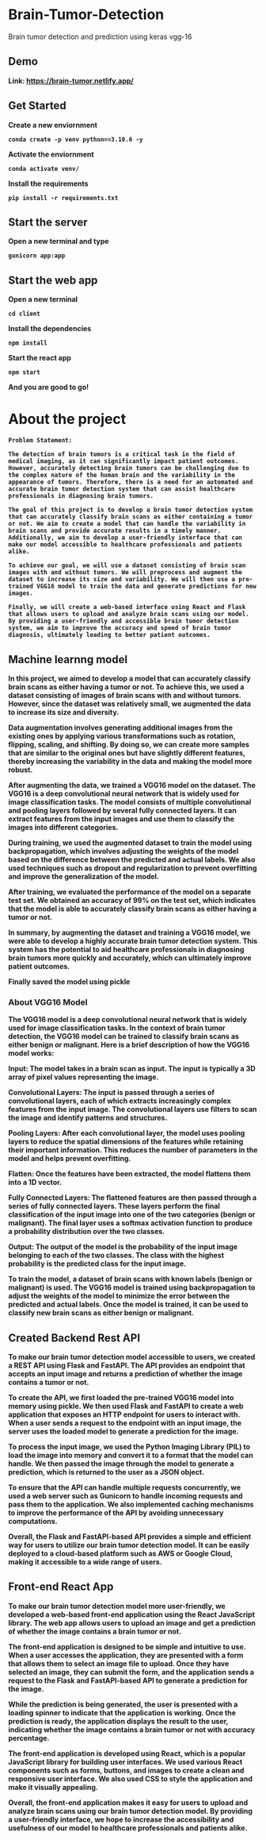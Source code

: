 # Brain-Tumor-Detection
Brain tumor detection and prediction using keras vgg-16

## Demo
  <b>Link:<b/> https://brain-tumor.netlify.app/
 

## Get Started

Create a new enviornment
```
conda create -p venv python==3.10.6 -y
```

Activate the enviornment

```
conda activate venv/
```

Install the requirements

```
pip install -r requirements.txt
```

## Start the server

Open a new terminal and type

```
gunicorn app:app
```

## Start the web app

Open a new terminal

```
cd client
```

Install the dependencies
```
npm install
```

Start the react app
```
npm start
```
And you are good to go!



# About the project

```
Problem Statement:

The detection of brain tumors is a critical task in the field of medical imaging, as it can significantly impact patient outcomes. However, accurately detecting brain tumors can be challenging due to the complex nature of the human brain and the variability in the appearance of tumors. Therefore, there is a need for an automated and accurate brain tumor detection system that can assist healthcare professionals in diagnosing brain tumors.

The goal of this project is to develop a brain tumor detection system that can accurately classify brain scans as either containing a tumor or not. We aim to create a model that can handle the variability in brain scans and provide accurate results in a timely manner. Additionally, we aim to develop a user-friendly interface that can make our model accessible to healthcare professionals and patients alike.

To achieve our goal, we will use a dataset consisting of brain scan images with and without tumors. We will preprocess and augment the dataset to increase its size and variability. We will then use a pre-trained VGG16 model to train the data and generate predictions for new images.

Finally, we will create a web-based interface using React and Flask that allows users to upload and analyze brain scans using our model. By providing a user-friendly and accessible brain tumor detection system, we aim to improve the accuracy and speed of brain tumor diagnosis, ultimately leading to better patient outcomes.

```

## Machine learnng model

In this project, we aimed to develop a model that can accurately classify brain scans as either having a tumor or not. To achieve this, we used a dataset consisting of images of brain scans with and without tumors. However, since the dataset was relatively small, we augmented the data to increase its size and diversity.

Data augmentation involves generating additional images from the existing ones by applying various transformations such as rotation, flipping, scaling, and shifting. By doing so, we can create more samples that are similar to the original ones but have slightly different features, thereby increasing the variability in the data and making the model more robust.

After augmenting the data, we trained a VGG16 model on the dataset. The VGG16 is a deep convolutional neural network that is widely used for image classification tasks. The model consists of multiple convolutional and pooling layers followed by several fully connected layers. It can extract features from the input images and use them to classify the images into different categories.

During training, we used the augmented dataset to train the model using backpropagation, which involves adjusting the weights of the model based on the difference between the predicted and actual labels. We also used techniques such as dropout and regularization to prevent overfitting and improve the generalization of the model.

After training, we evaluated the performance of the model on a separate test set. We obtained an accuracy of 99% on the test set, which indicates that the model is able to accurately classify brain scans as either having a tumor or not.

In summary, by augmenting the dataset and training a VGG16 model, we were able to develop a highly accurate brain tumor detection system. This system has the potential to aid healthcare professionals in diagnosing brain tumors more quickly and accurately, which can ultimately improve patient outcomes.

Finally saved the model using pickle

### About VGG16 Model

The VGG16 model is a deep convolutional neural network that is widely used for image classification tasks. In the context of brain tumor detection, the VGG16 model can be trained to classify brain scans as either benign or malignant. Here is a brief description of how the VGG16 model works:

Input: The model takes in a brain scan as input. The input is typically a 3D array of pixel values representing the image.

Convolutional Layers: The input is passed through a series of convolutional layers, each of which extracts increasingly complex features from the input image. The convolutional layers use filters to scan the image and identify patterns and structures.

Pooling Layers: After each convolutional layer, the model uses pooling layers to reduce the spatial dimensions of the features while retaining their important information. This reduces the number of parameters in the model and helps prevent overfitting.

Flatten: Once the features have been extracted, the model flattens them into a 1D vector.

Fully Connected Layers: The flattened features are then passed through a series of fully connected layers. These layers perform the final classification of the input image into one of the two categories (benign or malignant). The final layer uses a softmax activation function to produce a probability distribution over the two classes.

Output: The output of the model is the probability of the input image belonging to each of the two classes. The class with the highest probability is the predicted class for the input image.

To train the model, a dataset of brain scans with known labels (benign or malignant) is used. The VGG16 model is trained using backpropagation to adjust the weights of the model to minimize the error between the predicted and actual labels. Once the model is trained, it can be used to classify new brain scans as either benign or malignant.

## Created Backend Rest API

To make our brain tumor detection model accessible to users, we created a REST API using Flask and FastAPI. The API provides an endpoint that accepts an input image and returns a prediction of whether the image contains a tumor or not.

To create the API, we first loaded the pre-trained VGG16 model into memory using pickle. We then used Flask and FastAPI to create a web application that exposes an HTTP endpoint for users to interact with. When a user sends a request to the endpoint with an input image, the server uses the loaded model to generate a prediction for the image.

To process the input image, we used the Python Imaging Library (PIL) to load the image into memory and convert it to a format that the model can handle. We then passed the image through the model to generate a prediction, which is returned to the user as a JSON object.

To ensure that the API can handle multiple requests concurrently, we used a web server such as Gunicorn to handle incoming requests and pass them to the application. We also implemented caching mechanisms to improve the performance of the API by avoiding unnecessary computations.

Overall, the Flask and FastAPI-based API provides a simple and efficient way for users to utilize our brain tumor detection model. It can be easily deployed to a cloud-based platform such as AWS or Google Cloud, making it accessible to a wide range of users.


## Front-end React App

To make our brain tumor detection model more user-friendly, we developed a web-based front-end application using the React JavaScript library. The web app allows users to upload an image and get a prediction of whether the image contains a brain tumor or not.

The front-end application is designed to be simple and intuitive to use. When a user accesses the application, they are presented with a form that allows them to select an image file to upload. Once they have selected an image, they can submit the form, and the application sends a request to the Flask and FastAPI-based API to generate a prediction for the image.

While the prediction is being generated, the user is presented with a loading spinner to indicate that the application is working. Once the prediction is ready, the application displays the result to the user, indicating whether the image contains a brain tumor or not with accuracy percentage.

The front-end application is developed using React, which is a popular JavaScript library for building user interfaces. We used various React components such as forms, buttons, and images to create a clean and responsive user interface. We also used CSS to style the application and make it visually appealing.

Overall, the front-end application makes it easy for users to upload and analyze brain scans using our brain tumor detection model. By providing a user-friendly interface, we hope to increase the accessibility and usefulness of our model to healthcare professionals and patients alike.
